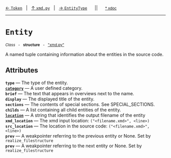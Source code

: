 [&#8592; `Token`](xmd.py--token.md)&nbsp;&nbsp;&nbsp;|&nbsp;&nbsp;&nbsp;[&#8593; `xmd.py`](xmd.py.md)&nbsp;&nbsp;&nbsp;|&nbsp;&nbsp;&nbsp;[&#8594; `EntityType`](xmd.py--entitytype.md)&nbsp;&nbsp;&nbsp;&nbsp;&nbsp;&nbsp;||&nbsp;&nbsp;&nbsp;&nbsp;&nbsp;&nbsp;<small>[\* xdoc](../xdoc/xmd.py.xmd#L25)</small>
***

# `Entity`
<small>*Class* &nbsp; - &nbsp; **structure** &nbsp; - &nbsp; ["xmd.py"](../xmd.py)</small>  

A named tuple containing information about the entities in the source code.


## Attributes
**`type`** &#8213; The type of the entity.  
**[`category`](xmd.py--entity--category.md)** &#8213; A user defined category.  
**`brief`** &#8213; The text that appears in overviews next to the name.  
**`display`** &#8213; The displayed title of the entity.  
**`sections`** &#8213; The contents of special sections. See SPECIAL_SECTIONS.  
**`childs`** &#8213; A list containing all child entities of the entity.  
**[`location`](xmd.py--entity--location.md)** &#8213; A string that identifies the output filename of the entity  
**`xmd_location`** &#8213; The xmd input location: `("<filename.xmd>", <line>)`  
**`src_location`** &#8213; The location in the source code: `("<filename.xmd>", <line>)`  
**`prev`** &#8213; A weakpointer referring to the previous entity or None. Set by `realize_filestructure`   
**`prev`** &#8213; A weakpointer referring to the next entity or None. Set by `realize_filestructure`  
